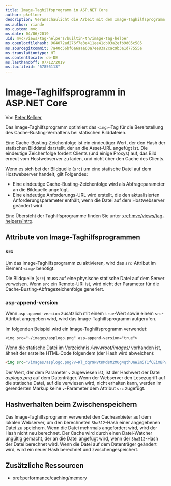 ```yaml
---
title: Image-Taghilfsprogramm in ASP.NET Core
author: pkellner
description: Veranschaulicht die Arbeit mit dem Image-Taghilfsprogramm.
ms.author: riande
ms.custom: mvc
ms.date: 04/06/2019
uid: mvc/views/tag-helpers/builtin-th/image-tag-helper
ms.openlocfilehash: 964072ad276f7e3e411ee41cb03a2efb9d05c585
ms.sourcegitcommit: 7a40c56bf6a6aaa63a7ee83a2cac9b3a1d77555e
ms.translationtype: HT
ms.contentlocale: de-DE
ms.lasthandoff: 07/12/2019
ms.locfileid: "67856113"
---
```

# <a name="image-tag-helper-in-aspnet-core"></a>Image-Taghilfsprogramm in ASP.NET Core

Von [Peter Kellner](https://peterkellner.net)

Das Image-Taghilfsprogramm optimiert das `<img>`-Tag für die Bereitstellung des Cache-Busting-Verhaltens bei statischen Bilddateien.

Eine Cache-Busting-Zeichenfolge ist ein eindeutiger Wert, der den Hash der statischen Bilddatei darstellt, der an die Asset-URL angefügt ist. Die eindeutige Zeichenfolge fordert Clients (und einige Proxys) auf, das Bild erneut vom Hostwebserver zu laden, und nicht über den Cache des Clients.

Wenn es sich bei der Bildquelle (`src`) um eine statische Datei auf dem Hostwebserver handelt, gilt Folgendes:

* Eine eindeutige Cache-Busting-Zeichenfolge wird als Abfrageparameter an die Bildquelle angefügt.
* Eine eindeutige Anforderungs-URL wird erstellt, die den aktualisierten Anforderungsparameter enthält, wenn die Datei auf dem Hostwebserver geändert wird.

Eine Übersicht der Taghilfsprogramme finden Sie unter <xref:mvc/views/tag-helpers/intro>.

## <a name="image-tag-helper-attributes"></a>Attribute von Image-Taghilfsprogrammen

### <a name="src"></a>src

Um das Image-Taghilfsprogramm zu aktivieren, wird das `src`-Attribut im Element `<img>` benötigt.

Die Bildquelle (`src`) muss auf eine physische statische Datei auf dem Server verweisen. Wenn `src` ein Remote-URI ist, wird nicht der Parameter für die Cache-Busting-Abfragezeichenfolge generiert.

### <a name="asp-append-version"></a>asp-append-version

Wenn `asp-append-version` zusätzlich mit einem `true`-Wert sowie einem `src`-Attribut angegeben wird, wird das Image-Taghilfsprogramm aufgerufen.

Im folgenden Beispiel wird ein Image-Taghilfsprogramm verwendet:

```cshtml
<img src="~/images/asplogo.png" asp-append-version="true">
```

Wenn die statische Datei im Verzeichnis */wwwroot/images/* vorhanden ist, ähnelt der erstellte HTML-Code folgendem (der Hash wird abweichen):

```html
<img src="/images/asplogo.png?v=Kl_dqr9NVtnMdsM2MUg4qthUnWZm5T1fCEimBPWDNgM">
```

Der Wert, der dem Parameter `v` zugewiesen ist, ist der Hashwert der Datei *asplogo.png* auf dem Datenträger. Wenn der Webserver den Lesezugriff auf die statische Datei, auf die verwiesen wird, nicht erhalten kann, werden im gerenderten Markup keine `v`-Parameter dem Attribut `src` zugefügt.

## <a name="hash-caching-behavior"></a>Hashverhalten beim Zwischenspeichern

Das Image-Taghilfsprogramm verwendet den Cacheanbieter auf dem lokalen Webserver, um den berechneten `Sha512`-Hash einer angegebenen Datei zu speichern. Wenn die Datei mehrmals angefordert wird, wird der Hash nicht neu berechnet. Der Cache wird durch einen Datei-Watcher ungültig gemacht, der an die Datei angefügt wird, wenn der `Sha512`-Hash der Datei berechnet wird. Wenn die Datei auf dem Datenträger geändert wird, wird ein neuer Hash berechnet und zwischengespeichert.

## <a name="additional-resources"></a>Zusätzliche Ressourcen

* <xref:performance/caching/memory>
